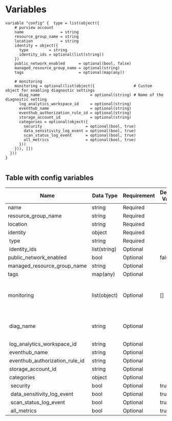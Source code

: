 # Variables

```
variable "config" {  type = list(object({
    # purview account
    name                = string
    resource_group_name = string
    location            = string
    identity = object({
      type         = string
      identity_ids = optional(list(string))
    })
    public_network_enabled      = optional(bool, false)
    managed_resource_group_name = optional(string)
    tags                        = optional(map(any))

    # monitoring
    monitoring = optional(list(object({                 # Custom object for enabling diagnostic settings
      diag_name                      = optional(string) # Name of the diagnostic setting
      log_analytics_workspace_id     = optional(string)
      eventhub_name                  = optional(string)
      eventhub_authorization_rule_id = optional(string)
      storage_account_id             = optional(string)
      categories = optional(object({
        security                   = optional(bool, true)
        data_sensitivity_log_event = optional(bool, true)
        scan_status_log_event      = optional(bool, true)
        all_metrics                = optional(bool, true)
      }))
    })), [])
  }))
}


```


## Table with config variables

| Name | Data Type | Requirement | Default Value | Comment |
| ------- | --------- | ----------- | ------------- | ------- |
|name | string | Required |  |  |
|resource_group_name | string | Required |  |  |
|location | string | Required |  |  |
|identity | object | Required |  |  |
|&nbsp;type | string | Required |  |  |
|&nbsp;identity_ids | list(string) | Optional |  |  |
|public_network_enabled | bool | Optional |  false |  |
|managed_resource_group_name | string | Optional |  |  |
|tags | map(any) | Optional |  |  |
|monitoring | list(object) | Optional | [] |  Custom object for enabling diagnostic settings |
|&nbsp;diag_name | string | Optional |  |  Name of the diagnostic setting |
|&nbsp;log_analytics_workspace_id | string | Optional |  |  |
|&nbsp;eventhub_name | string | Optional |  |  |
|&nbsp;eventhub_authorization_rule_id | string | Optional |  |  |
|&nbsp;storage_account_id | string | Optional |  |  |
|&nbsp;categories | object | Optional |  |  |
|&nbsp;&nbsp;security | bool | Optional |  true |  |
|&nbsp;&nbsp;data_sensitivity_log_event | bool | Optional |  true |  |
|&nbsp;&nbsp;scan_status_log_event | bool | Optional |  true |  |
|&nbsp;&nbsp;all_metrics | bool | Optional |  true |  |


